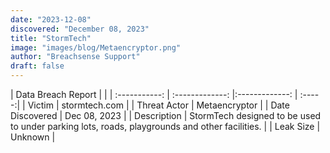 ```yaml
---
date: "2023-12-08"
discovered: "December 08, 2023"
title: "StormTech"
image: "images/blog/Metaencryptor.png"
author: "Breachsense Support"
draft: false
---
```


| Data Breach Report           |              | 
| :-----------: | :-------------:     |:-------------:    | :-----:|
| Victim      | stormtech.com      | 
| Threat Actor      | Metaencryptor      | 
| Date Discovered      | Dec 08, 2023      | 
| Description      | StormTech designed to be used to under parking lots, roads, playgrounds and other facilities.      | 
| Leak Size      | Unknown      | 

